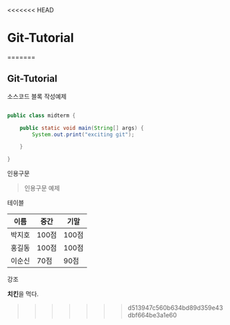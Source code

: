 <<<<<<< HEAD
# Git-Tutorial
=======

## Git-Tutorial

소스코드 블록 작성예제

```java

public class midterm {

	public static void main(String[] args) {
		System.out.print("exciting git");

	}

}


```


인용구문

>인용구문 예제 




테이블

이름|중간|기말|
---|---|---|
박지호|100점|100점|
홍길동|100점|100점|
이순신|70점|90점|



강조

**치킨**을 먹다.
>>>>>>> d513947c560b634bd89d359e43dbf664be3a1e60
